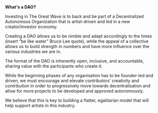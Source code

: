 **What's a DAO?**

Investing in The Great Wave is to back and be part of a Decentralized Autonomous Organization that is artist-driven and led in a new creator/investor economy.

Creating a DAO allows us to be nimble and adapt accordingly to the times (insert “be like water” Bruce Lee quote), while the appeal of a collective allows us to build strength in numbers and have more influence over the various industries we are in.

The format of the DAO is inherently open, inclusive, and accountable, sharing value with the participants who create it. 

While the beginning phases of any organisation has to be founder-led and driven, we must encourage and elevate contributors’ creativity and contribution in order to progressively move towards decentralisation and allow for more projects to be developed and approved autonomously. 

We believe that this is key to building a flatter, egalitarian model that will help support artists in this industry. 
